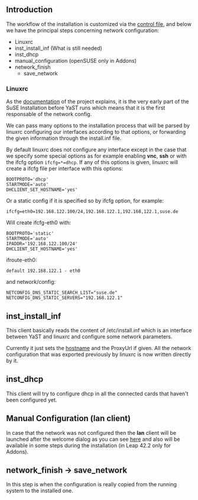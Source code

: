 ## Introduction

The workflow of the installation is customized via the [control
file](https://github.com/yast/yast-installation/blob/master/doc/control-file.md), and below we have the principal steps concerning network configuration:

  - Linuxrc
  - inst_install_inf (What is still needed)
  - inst_dhcp
  - manual_configuration (openSUSE only in Addons)
  - network_finish
    - save_network

### Linuxrc 

As the [documentation](https://github.com/openSUSE/linuxrc) of the project explains, it is the very early part of the 
SuSE Installation before YaST runs which means that it is the first
responsable of the network config.

We can pass many options to the installation process that will be parsed by
linuxrc configuring our interfaces according to that options, or forwarding
the given information through the install.inf file.

By default linuxrc does not configure any interface except in the case that we
specify some special options as for example enabling **vnc**, **ssh** or
with the ifcfg option `ifcfg=*=dhcp`. If any of this options is given, linuxrc
will create a ifcfg file per interface with this options:

```
BOOTPROTO='dhcp'
STARTMODE='auto'
DHCLIENT_SET_HOSTNAME='yes'
```

Or a static config if it is specified so by ifcfg option, for example:

```
ifcfg=eth0=192.168.122.100/24,192.168.122.1,192.168,122.1,suse.de
```

Will create ifcfg-eth0 with:
```
BOOTPROTO='static'
STARTMODE='auto'
IPADDR='192.168.122.100/24'
DHCLIENT_SET_HOSTNAME='yes'
```

ifroute-eth0:
```
default 192.168.122.1 - eth0
```

and network/config:
```
NETCONFIG_DNS_STATIC_SEARCH_LIST="suse.de"
NETCONFIG_DNS_STATIC_SERVERS="192.168.122.1"
```


## inst_install_inf

This client basically reads the content of /etc/install.inf which is an
interface between YaST and linuxrc and configure some network parameters.

Currently it just sets the
[hostname](https://github.com/openSUSE/linuxrc/blob/master/linuxrc_hostname.md) and the ProxyUrl if given. 
All the network configuration that was exported previously by linuxrc is now written directly by it.


## inst_dhcp

This client will try to configure dhcp in all the connected cards that haven't been configured yet.

## Manual Configuration (lan client)

In case that the network was not configured then the **lan** client will be
launched after the welcome dialog as you can see
[here](https://www.suse.com/documentation/sled-12/singlehtml/book_sle_deployment/book_sle_deployment.html#sec.i.yast2.network) 
and also will be available in some steps during the installation (in Leap 42.2 only for Addons).

## network_finish -> save_network

In this step is when the configuration is really copied from the running
system to the installed one.

